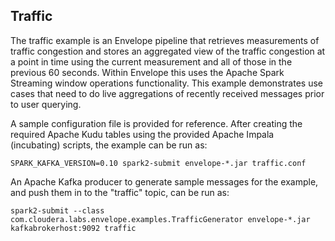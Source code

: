 ## Traffic

The traffic example is an Envelope pipeline that retrieves measurements of traffic congestion and stores an aggregated view of the traffic congestion at a point in time using the current measurement and all of those in the previous 60 seconds. Within Envelope this uses the Apache Spark Streaming window operations functionality. This example demonstrates use cases that need to do live aggregations of recently received messages prior to user querying.

A sample configuration file is provided for reference. After creating the required Apache Kudu tables using the provided Apache Impala (incubating) scripts, the example can be run as:

    SPARK_KAFKA_VERSION=0.10 spark2-submit envelope-*.jar traffic.conf

An Apache Kafka producer to generate sample messages for the example, and push them in to the "traffic" topic, can be run as:

    spark2-submit --class com.cloudera.labs.envelope.examples.TrafficGenerator envelope-*.jar kafkabrokerhost:9092 traffic
    
